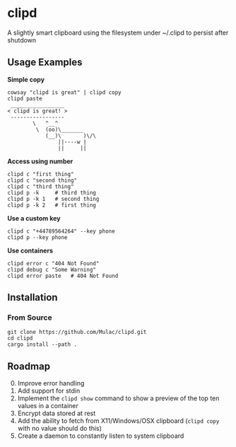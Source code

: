 # clipd
A slightly smart clipboard using the filesystem under ~/.clipd to persist after shutdown

## Usage Examples

**Simple copy**
```
cowsay "clipd is great" | clipd copy
clipd paste
 _________________
< clipd is great! >
 -----------------
        \   ^__^
         \  (oo)\_______
            (__)\       )\/\
                ||----w |
                ||     ||
```

**Access using number**
```
clipd c "first thing"
clipd c "second thing"
clipd c "third thing"
clipd p -k     # third thing
clipd p -k 1   # second thing
clipd p -k 2   # first thing
```

**Use a custom key**
```
clipd c "+44789564264" --key phone
clipd p --key phone
```

**Use containers**
```
clipd error c "404 Not Found"
clipd debug c "Some Warning"
clipd error paste   # 404 Not Found
```

## Installation
### From Source
```
git clone https://github.com/Mulac/clipd.git
cd clipd
cargo install --path .
```

## Roadmap
0. Improve error handling
1. Add support for stdin
2. Implement the `clipd show` command to show a preview of the top ten values in a container
3. Encrypt data stored at rest
4. Add the ability to fetch from X11/Windows/OSX clipboard (`clipd copy` with no value should do this)
5. Create a daemon to constantly listen to system clipboard
